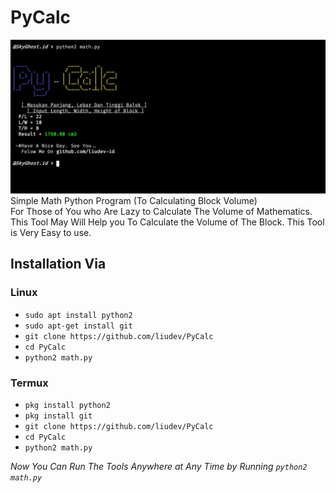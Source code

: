# PyCalc
<img src="Pic.jpg"/>
Simple Math Python Program (To Calculating Block Volume)<br>
For Those of You who Are Lazy to Calculate The Volume of Mathematics.
This Tool May Will Help you To Calculate the Volume of The Block.
This Tool is Very Easy to use.<br>

## Installation Via
### Linux
- ```sudo apt install python2```
- ```sudo apt-get install git```
- ```git clone https://github.com/liudev/PyCalc```
- ```cd PyCalc```
- ```python2 math.py```
### Termux
- ```pkg install python2```
- ```pkg install git```
- ```git clone https://github.com/liudev/PyCalc```
- ```cd PyCalc```
- ```python2 math.py```

<i> Now You Can Run The Tools Anywhere at Any Time by Running ```python2 math.py```</i>
